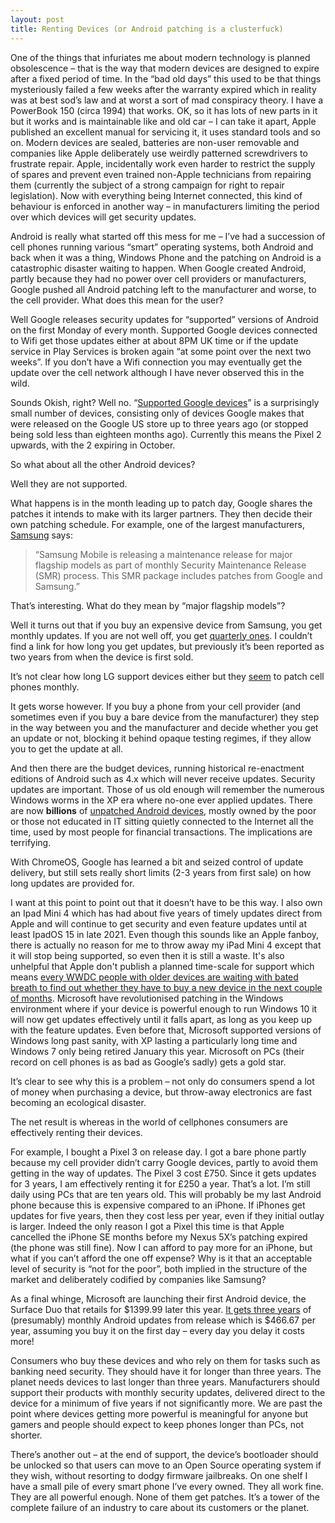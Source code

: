 ```yaml
---
layout: post
title: Renting Devices (or Android patching is a clusterfuck)
---
```


One of the things that infuriates me about modern technology is planned obsolescence – that is the way that modern devices are designed to expire after a fixed period of time.  In the “bad old days” this used to be that things mysteriously failed a few weeks after the warranty expired which in reality was at best sod’s law and at worst a sort of mad conspiracy theory. I have a PowerBook 150 (circa 1994) that works.  OK, so it has lots of new parts in it but it works and is maintainable like and old car – I can take it apart, Apple published an excellent manual for servicing it, it uses standard tools and so on. Modern devices are sealed, batteries are non-user removable and companies like Apple deliberately use weirdly patterned screwdrivers to frustrate repair. Apple, incidentally work even harder to restrict the supply of spares and prevent even trained non-Apple technicians from repairing them (currently the subject of a strong campaign for right to repair legislation). Now with everything being Internet connected, this kind of behaviour is enforced in another way – in manufacturers limiting the period over which devices will get security updates.

Android is really what started off this mess for me – I’ve had a succession of cell phones running various “smart” operating systems, both Android and back when it was a thing, Windows Phone and the patching on Android is a catastrophic disaster waiting to happen. When Google created Android, partly because they had no power over cell providers or manufacturers, Google pushed all Android patching left to the manufacturer and worse, to the cell provider.  What does this mean for the user?

Well Google releases security updates for “supported” versions of Android on the first Monday of every month.  Supported Google devices connected to Wifi get those updates either at about 8PM UK time or if the update service in Play Services is broken again “at some point over the next two weeks”.  If you don’t have a Wifi connection you may eventually get the update over the cell network although I have never observed this in the wild.

Sounds Okish, right? Well no. “[Supported Google devices](https://support.google.com/pixelphone/answer/4457705#pixel_phones&nexus_devices)” is a surprisingly small number of devices, consisting only of devices Google makes that were released on the Google US store up to three years ago (or stopped being sold less than eighteen months ago).  Currently this means the Pixel 2 upwards, with the 2 expiring in October.

So what about all the other Android devices?

Well they are not supported.

What happens is in the month leading up to patch day, Google shares the patches it intends to make with its larger partners.  They then decide their own patching schedule. For example, one of the largest manufacturers, [Samsung](https://security.samsungmobile.com/securityUpdate.smsb) says:

> “Samsung Mobile is releasing a maintenance release for major flagship models as part of monthly Security Maintenance Release (SMR) process. This SMR package includes patches from Google and Samsung.”

That’s interesting. What do they mean by “major flagship models”?

Well it turns out that if you buy an expensive device from Samsung, you get monthly updates. If you are not well off, you get [quarterly ones](https://security.samsungmobile.com/workScope.smsb).  I couldn’t find a link for how long you get updates, but previously it’s been reported as two years from when the device is first sold.

It’s not clear how long LG support devices either but they [seem](https://lgsecurity.lge.com/security_updates_mobile.html) to patch cell phones monthly.

It gets worse however. If you buy a phone from your cell provider (and sometimes even if you buy a bare device from the manufacturer) they step in the way between you and the manufacturer and decide whether you get an update or not, blocking it behind opaque testing regimes, if they allow you to get the update at all.

And then there are the budget devices, running historical re-enactment editions of Android such as 4.x which will never receive updates.  Security updates are important. Those of us old enough will remember the numerous Windows worms in the XP era where no-one ever applied updates.  There are now **billions** of [unpatched Android devices](https://www.which.co.uk/news/2020/03/more-than-one-billion-android-devices-at-risk-of-malware-threats/?utm_campaign=whichukf&utm_medium=social&utm_source=twitter&utm_content=AndroidMalware&utm_term=twnews), mostly owned by the poor or those not educated in IT sitting quietly connected to the Internet all the time, used by most people for financial transactions.  The implications are terrifying.

With ChromeOS, Google has learned a bit and seized control of update delivery, but still sets really short limits (2-3 years from first sale) on how long updates are provided for.

I want at this point to point out that it doesn’t have to be this way. I also own an Ipad Mini 4 which has had about five years of timely updates direct from Apple and will continue to get security and even feature updates until at least IpadOS 15 in late 2021.  Even though this sounds like an Apple fanboy, there is actually no reason for me to throw away my iPad Mini 4 except that it will stop being supported, so even then it is still a waste. It's also unhelpful that Apple don't publish a planned time-scale for support which means [every WWDC people with older devices are waiting with bated breath to find out whether they have to buy a new device in the next couple of months](https://twitter.com/owainkenway/status/1275146900535214080). Microsoft have revolutionised patching in the Windows environment where if your device is powerful enough to run Windows 10 it will now get updates effectively until it falls apart, as long as you keep up with the feature updates.  Even before that, Microsoft supported versions of Windows long past sanity, with XP lasting a particularly long time and Windows 7 only being retired January this year.  Microsoft on PCs (their record on cell phones is as bad as Google’s sadly) gets a gold star.

It’s clear to see why this is a problem – not only do consumers spend a lot of money when purchasing a device, but throw-away electronics are fast becoming an ecological disaster.

The net result is whereas in the world of cellphones consumers are effectively renting their devices.

For example, I bought a Pixel 3 on release day. I got a bare phone partly because my cell provider didn’t carry Google devices, partly to avoid them getting in the way of updates.  The Pixel 3 cost £750.  Since it gets updates for 3 years, I am effectively renting it for £250 a year.  That’s a lot.  I’m still daily using PCs that are ten years old.  This will probably be my last Android phone because this is expensive compared to an iPhone. If iPhones get updates for five years, then they cost less per year, even if they initial outlay is larger.  Indeed the only reason I got a Pixel this time is that Apple cancelled the iPhone SE months before my Nexus 5X’s patching expired (the phone was still fine).  Now I can afford to pay more for an iPhone, but what if you can’t afford the one off expense?  Why is it that an acceptable level of security is “not for the poor”, both implied in the structure of the market and deliberately codified by companies like Samsung?

As a final whinge, Microsoft are launching their first Android device, the Surface Duo that retails for $1399.99 later this year.  [It gets three years](https://www.androidauthority.com/microsoft-surface-duo-android-updates-1147535/) of (presumably) monthly Android updates from release which is $466.67 per year, assuming you buy it on the first day – every day you delay it costs more!

Consumers who buy these devices and who rely on them for tasks such as banking need security.  They should have it for longer than three years. The planet needs devices to last longer than three years. Manufacturers should support their products with monthly security updates, delivered direct to the device for a minimum of five years if not significantly more.  We are past the point where devices getting more powerful is meaningful for anyone but gamers and people should expect to keep phones longer than PCs, not shorter.

There’s another out – at the end of support, the device’s bootloader should be unlocked so that users can move to an Open Source operating system if they wish, without resorting to dodgy firmware jailbreaks. On one shelf I have a small pile of every smart phone I’ve every owned.  They all work fine. They are all powerful enough.  None of them get patches.  It’s a tower of the complete failure of an industry to care about its customers or the planet.